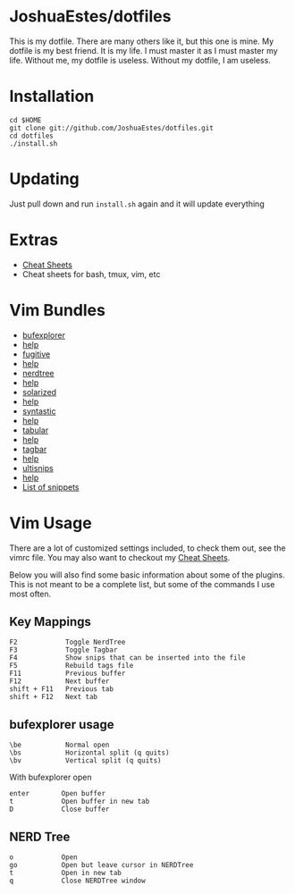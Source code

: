 JoshuaEstes/dotfiles
====================

This is my dotfile. There are many others like it, but this one is mine. My
dotfile is my best friend. It is my life. I must master it as I must master
my life. Without me, my dotfile is useless. Without my dotfile, I am useless.

# Installation

    cd $HOME
    git clone git://github.com/JoshuaEstes/dotfiles.git
    cd dotfiles
    ./install.sh

# Updating

Just pull down and run `install.sh` again and it will update
everything

# Extras

* [Cheat Sheets](https://gist.github.com/2627607)
 * Cheat sheets for bash, tmux, vim, etc

# Vim Bundles

* [bufexplorer](https://github.com/vim-scripts/bufexplorer.zip)
 * [help](https://raw.github.com/vim-scripts/bufexplorer.zip/master/doc/bufexplorer.txt)
* [fugitive](https://github.com/tpope/vim-fugitive)
 * [help](https://raw.github.com/tpope/vim-fugitive/master/doc/fugitive.txt)
* [nerdtree](https://github.com/scrooloose/nerdtree)
 * [help](https://raw.github.com/scrooloose/nerdtree/master/doc/NERD_tree.txt)
* [solarized](https://github.com/altercation/vim-colors-solarized)
 * [help](https://raw.github.com/altercation/vim-colors-solarized/master/doc/solarized.txt)
* [syntastic](https://github.com/scrooloose/syntastic)
 * [help](https://raw.github.com/scrooloose/syntastic/master/doc/syntastic.txt)
* [tabular](https://github.com/godlygeek/tabular)
 * [help](https://raw.github.com/godlygeek/tabular/master/doc/Tabular.txt)
* [tagbar](https://github.com/majutsushi/tagbar)
 * [help](https://raw.github.com/majutsushi/tagbar/master/doc/tagbar.txt)
* [ultisnips](https://github.com/SirVer/ultisnips)
 * [help](https://raw.github.com/SirVer/ultisnips/master/doc/UltiSnips.txt)
 * [List of snippets](https://github.com/SirVer/ultisnips/tree/master/UltiSnips)

# Vim Usage

There are a lot of customized settings included, to check them out, see the vimrc
file. You may also want to checkout my [Cheat Sheets](https://gist.github.com/2627607).

Below you will also find some basic information about some of the plugins. This is
not meant to be a complete list, but some of the commands I use most often.

## Key Mappings

    F2            Toggle NerdTree
    F3            Toggle Tagbar
    F4            Show snips that can be inserted into the file
    F5            Rebuild tags file
    F11           Previous buffer
    F12           Next buffer
    shift + F11   Previous tab
    shift + F12   Next tab

## bufexplorer usage

    \be           Normal open
    \bs           Horizontal split (q quits)
    \bv           Vertical split (q quits)

With bufexplorer open

    enter        Open buffer
    t            Open buffer in new tab
    D            Close buffer

## NERD Tree

    o            Open
    go           Open but leave cursor in NERDTree
    t            Open in new tab
    q            Close NERDTree window
